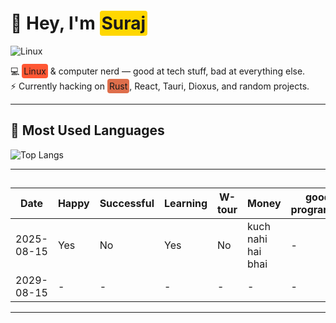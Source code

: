 <!---
surajsays/surajsays is a ✨ special ✨ repository because its `README.md` (this file) appears on your GitHub profile.
You can click the Preview link to take a look at your changes.
--->

# 👋 Hey, I'm <span style="background-color:#FFD700; padding:3px; border-radius:4px;">Suraj</span>  

![Linux](https://img.shields.io/badge/Linux-Tux-333?logo=linux&logoColor=white)

💻 <span style="background-color:#FF5733; padding:3px; border-radius:4px;">Linux</span> & computer nerd — good at tech stuff, bad at everything else.  
⚡ Currently hacking on <span style="background-color:#DE6E4B; padding:3px; border-radius:4px;">Rust</span>, React, Tauri, Dioxus, and random projects.

---

## 🚀 Most Used Languages
![Top Langs](https://github-readme-stats.vercel.app/api/top-langs/?username=surajsays&layout=compact&theme=tokyonight&border_radius=10)

---

## 

| Date       | Happy | Successful | Learning | W-tour | Money                  | good-programmer |
|------------|-------|------------|---------|--------|------------------------|--------|
| 2025-08-15 | Yes   | No         | Yes     | No     | kuch nahi hai bhai     | -  |
| 2029-08-15 | -     | -          | -       | -      | -                      | -      |

---

